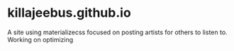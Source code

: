 # killajeebus.github.io
A site using materializecss focused on posting artists for others to listen to.
Working on optimizing
